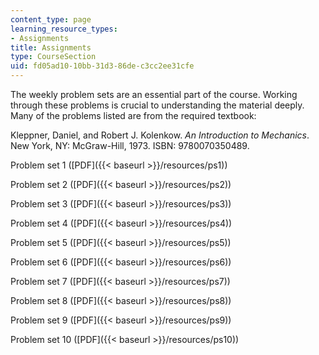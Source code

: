 ```yaml
---
content_type: page
learning_resource_types:
- Assignments
title: Assignments
type: CourseSection
uid: fd05ad10-10bb-31d3-86de-c3cc2ee31cfe
---
```


The weekly problem sets are an essential part of the course. Working through these problems is crucial to understanding the material deeply. Many of the problems listed are from the required textbook:

Kleppner, Daniel, and Robert J. Kolenkow. _An Introduction to Mechanics_. New York, NY: McGraw-Hill, 1973. ISBN: 9780070350489.

Problem set 1 ([PDF]({{< baseurl >}}/resources/ps1))

Problem set 2 ([PDF]({{< baseurl >}}/resources/ps2))

Problem set 3 ([PDF]({{< baseurl >}}/resources/ps3))

Problem set 4 ([PDF]({{< baseurl >}}/resources/ps4))

Problem set 5 ([PDF]({{< baseurl >}}/resources/ps5))

Problem set 6 ([PDF]({{< baseurl >}}/resources/ps6))

Problem set 7 ([PDF]({{< baseurl >}}/resources/ps7))

Problem set 8 ([PDF]({{< baseurl >}}/resources/ps8))

Problem set 9 ([PDF]({{< baseurl >}}/resources/ps9))

Problem set 10 ([PDF]({{< baseurl >}}/resources/ps10))